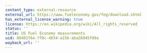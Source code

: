```yaml
---
content_type: external-resource
external_url: https://www.fueleconomy.gov/feg/download.shtml
has_external_license_warning: true
license: https://en.wikipedia.org/wiki/All_rights_reserved
status: ''
title: US Fuel Economy measurements
uid: 80401f6e-7f0c-4034-a15b-aba26945f99a
wayback_url: ''
---
```

